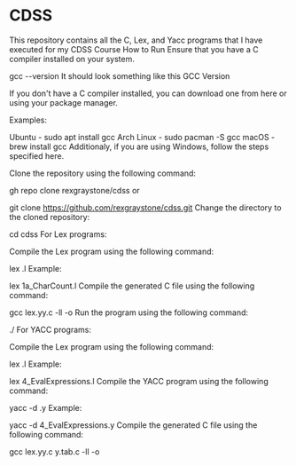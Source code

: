 # CDSS
This repository contains all the C, Lex, and Yacc programs that I have executed for my CDSS Course
How to Run
Ensure that you have a C compiler installed on your system.

gcc --version
It should look something like this GCC Version

If you don't have a C compiler installed, you can download one from here or using your package manager.

Examples:

Ubuntu -
sudo apt install gcc
Arch Linux -
sudo pacman -S gcc
macOS -
brew install gcc
Additionaly, if you are using Windows, follow the steps specified here.

Clone the repository using the following command:

gh repo clone rexgraystone/cdss
or

git clone https://github.com/rexgraystone/cdss.git
Change the directory to the cloned repository:

cd cdss
For Lex programs:

Compile the Lex program using the following command:

lex <filename>.l
Example:

lex 1a_CharCount.l
Compile the generated C file using the following command:

gcc lex.yy.c -ll -o <Output File Name>
Run the program using the following command:

./<Output File Name>
For YACC programs:

Compile the Lex program using the following command:

lex <filename>.l
Example:

lex 4_EvalExpressions.l
Compile the YACC program using the following command:

yacc -d <filename>.y
Example:

yacc -d 4_EvalExpressions.y
Compile the generated C file using the following command:

gcc lex.yy.c y.tab.c -ll -o <Output File Name>
